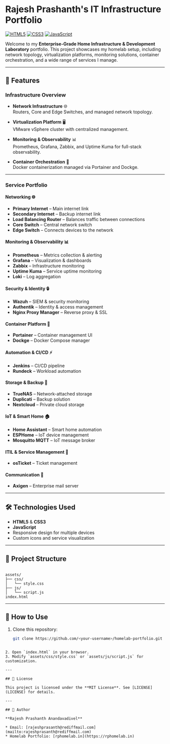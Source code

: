 # Rajesh Prashanth's IT Infrastructure Portfolio

[![HTML5](https://img.shields.io/badge/HTML5-%23E34F26.svg?style=for-the-badge&logo=html5&logoColor=white)](https://developer.mozilla.org/en-US/docs/Web/HTML) 
[![CSS3](https://img.shields.io/badge/CSS3-%231572B6.svg?style=for-the-badge&logo=css3&logoColor=white)](https://developer.mozilla.org/en-US/docs/Web/CSS) 
[![JavaScript](https://img.shields.io/badge/JavaScript-%23F7DF1E.svg?style=for-the-badge&logo=javascript&logoColor=black)](https://developer.mozilla.org/en-US/docs/Web/JavaScript)

Welcome to my **Enterprise-Grade Home Infrastructure & Development Laboratory** portfolio. This project showcases my homelab setup, including network topology, virtualization platforms, monitoring solutions, container orchestration, and a wide range of services I manage.

---

## 🌟 Features

### Infrastructure Overview
- **Network Infrastructure** 🌐  
  Routers, Core and Edge Switches, and managed network topology.

- **Virtualization Platform** 🖥️  
  VMware vSphere cluster with centralized management.

- **Monitoring & Observability** 📊  
  Prometheus, Grafana, Zabbix, and Uptime Kuma for full-stack observability.

- **Container Orchestration** 🐳  
  Docker containerization managed via Portainer and Dockge.

---

### Service Portfolio

#### Networking 🌐
- **Primary Internet** – Main internet link
- **Secondary Internet** – Backup internet link
- **Load Balancing Router** – Balances traffic between connections
- **Core Switch** – Central network switch
- **Edge Switch** – Connects devices to the network

#### Monitoring & Observability 📊
- **Prometheus** – Metrics collection & alerting
- **Grafana** – Visualization & dashboards
- **Zabbix** – Infrastructure monitoring
- **Uptime Kuma** – Service uptime monitoring
- **Loki** – Log aggregation

#### Security & Identity 🔒
- **Wazuh** – SIEM & security monitoring
- **Authentik** – Identity & access management
- **Nginx Proxy Manager** – Reverse proxy & SSL

#### Container Platform 🐳
- **Portainer** – Container management UI
- **Dockge** – Docker Compose manager

#### Automation & CI/CD ⚡
- **Jenkins** – CI/CD pipeline
- **Rundeck** – Workload automation

#### Storage & Backup 💾
- **TrueNAS** – Network-attached storage
- **Duplicati** – Backup solution
- **Nextcloud** – Private cloud storage

#### IoT & Smart Home 🏠
- **Home Assistant** – Smart home automation
- **ESPHome** – IoT device management
- **Mosquitto MQTT** – IoT message broker

#### ITIL & Service Management 🎫
- **osTicket** – Ticket management

#### Communication 📧
- **Axigen** – Enterprise mail server

---

## 🛠️ Technologies Used
- **HTML5** & **CSS3**
- **JavaScript**
- Responsive design for multiple devices
- Custom icons and service visualization

---

## 📂 Project Structure

```

assets/
├── css/
│   └── style.css
├── js/
│   └── script.js
index.html

````

---

## 🚀 How to Use
1. Clone this repository:
   ```bash
   git clone https://github.com/<your-username>/homelab-portfolio.git
````

2. Open `index.html` in your browser.
3. Modify `assets/css/style.css` or `assets/js/script.js` for customization.

---

## 📄 License

This project is licensed under the **MIT License**. See [LICENSE](LICENSE) for details.

---

## 👤 Author

**Rajesh Prashanth Anandavadivel**

* Email: [rajeshprasanth@rediffmail.com](mailto:rajeshprasanth@rediffmail.com)
* Homelab Portfolio: [rphomelab.in](https://rphomelab.in)
